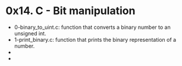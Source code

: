 # 0x14. C - Bit manipulation

* 0-binary_to_uint.c: function that converts a binary number to an unsigned int.
* 1-print_binary.c: function that prints the binary representation of a number.
* 
* 